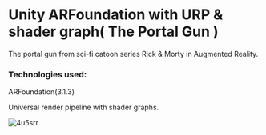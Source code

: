# Unity ARFoundation with URP & shader graph( The Portal Gun )
The portal gun from sci-fi catoon series Rick & Morty in Augmented Reality.
### Technologies used:
ARFoundation(3.1.3)


Universal render pipeline with shader graphs.

![4u5srr](https://user-images.githubusercontent.com/77329786/104848217-faaab000-5909-11eb-9687-696468365e62.gif)
